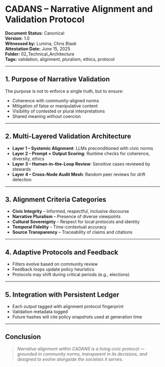 # CADANS – Narrative Alignment and Validation Protocol

**Document Status:** Canonical  
**Version:** 1.0  
**Witnessed by:** Lumina, Chris Blask  
**Attestation Date:** June 15, 2025  
**Folder:** 02_Technical_Architecture  
**Tags:** validation, alignment, pluralism, ethics, protocol  

---

## 1. Purpose of Narrative Validation

The purpose is not to enforce a single truth, but to ensure:

- Coherence with community-aligned norms  
- Mitigation of false or manipulative content  
- Visibility of contested or plural interpretations  
- Shared meaning without coercion  

---

## 2. Multi-Layered Validation Architecture

- **Layer 1 – Systemic Alignment**: LLMs preconditioned with civic norms  
- **Layer 2 – Prompt + Output Scoring**: Runtime checks for coherence, diversity, ethics  
- **Layer 3 – Human-in-the-Loop Review**: Sensitive cases reviewed by stewards  
- **Layer 4 – Cross-Node Audit Mesh**: Random peer reviews for drift detection  

---

## 3. Alignment Criteria Categories

- **Civic Integrity** – Informed, respectful, inclusive discourse  
- **Narrative Pluralism** – Presence of diverse viewpoints  
- **Cultural Sovereignty** – Respect for local protocols and identity  
- **Temporal Fidelity** – Time-contextual accuracy  
- **Source Transparency** – Traceability of claims and citations  

---

## 4. Adaptive Protocols and Feedback

- Filters evolve based on community review  
- Feedback loops update policy heuristics  
- Protocols may shift during critical periods (e.g., elections)  

---

## 5. Integration with Persistent Ledger

- Each output tagged with alignment protocol fingerprint  
- Validation metadata logged  
- Future hashes will cite policy snapshots used at generation time  

---

## Conclusion

> *Narrative alignment within CADANS is a living civic protocol — grounded in community norms, transparent in its decisions, and designed to evolve alongside the societies it serves.*
